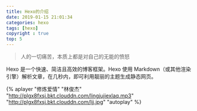 ```yaml
---
title: Hexo的介绍
date: 2019-01-15 21:01:34
categories: hexo
tags: [hexo]
copyright : true
top: 5
---
```

<blockquote class="blockquote-center">人的一切痛苦，本质上都是对自己的无能的愤怒</blockquote>

<!-- more -->
Hexo 是一个快速、简洁且高效的博客框架。Hexo 使用 Markdown（或其他渲染引擎）解析文章，在几秒内，即可利用靓丽的主题生成静态网页。

{% aplayer "修炼爱情" "林俊杰" "http://plgx8fxsj.bkt.clouddn.com/lingjujiexlaq.mp3" "http://plgx8fxsj.bkt.clouddn.com/ljj.jpg" "autoplay" %}
